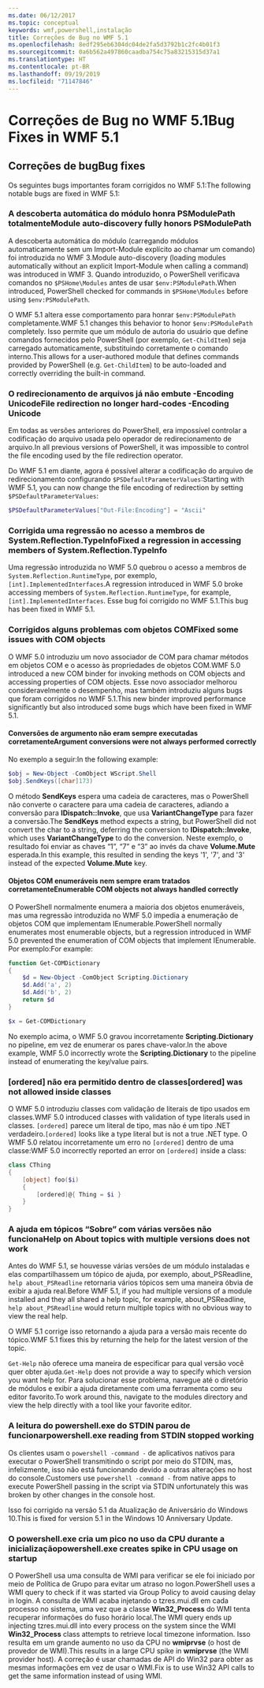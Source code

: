 ```yaml
---
ms.date: 06/12/2017
ms.topic: conceptual
keywords: wmf,powershell,instalação
title: Correções de Bug no WMF 5.1
ms.openlocfilehash: 8edf295eb6304dc04de2fa5d3792b1c2fc4b01f3
ms.sourcegitcommit: 0a6b562a497860caadba754c75a83215315d37a1
ms.translationtype: HT
ms.contentlocale: pt-BR
ms.lasthandoff: 09/19/2019
ms.locfileid: "71147846"
---
```

# <a name="bug-fixes-in-wmf-51"></a><span data-ttu-id="45b70-103">Correções de Bug no WMF 5.1</span><span class="sxs-lookup"><span data-stu-id="45b70-103">Bug Fixes in WMF 5.1</span></span>

## <a name="bug-fixes"></a><span data-ttu-id="45b70-104">Correções de bug</span><span class="sxs-lookup"><span data-stu-id="45b70-104">Bug fixes</span></span>

<span data-ttu-id="45b70-105">Os seguintes bugs importantes foram corrigidos no WMF 5.1:</span><span class="sxs-lookup"><span data-stu-id="45b70-105">The following notable bugs are fixed in WMF 5.1:</span></span>

### <a name="module-auto-discovery-fully-honors-psmodulepath"></a><span data-ttu-id="45b70-106">A descoberta automática do módulo honra PSModulePath totalmente</span><span class="sxs-lookup"><span data-stu-id="45b70-106">Module auto-discovery fully honors PSModulePath</span></span>

<span data-ttu-id="45b70-107">A descoberta automática do módulo (carregando módulos automaticamente sem um Import-Module explícito ao chamar um comando) foi introduzida no WMF 3.</span><span class="sxs-lookup"><span data-stu-id="45b70-107">Module auto-discovery (loading modules automatically without an explicit Import-Module when calling a command) was introduced in WMF 3.</span></span> <span data-ttu-id="45b70-108">Quando introduzido, o PowerShell verificava comandos no `$PSHome\Modules` antes de usar `$env:PSModulePath`.</span><span class="sxs-lookup"><span data-stu-id="45b70-108">When introduced, PowerShell checked for commands in `$PSHome\Modules` before using `$env:PSModulePath`.</span></span>

<span data-ttu-id="45b70-109">O WMF 5.1 altera esse comportamento para honrar `$env:PSModulePath` completamente.</span><span class="sxs-lookup"><span data-stu-id="45b70-109">WMF 5.1 changes this behavior to honor `$env:PSModulePath` completely.</span></span> <span data-ttu-id="45b70-110">Isso permite que um módulo de autoria do usuário que define comandos fornecidos pelo PowerShell (por exemplo, `Get-ChildItem`) seja carregado automaticamente, substituindo corretamente o comando interno.</span><span class="sxs-lookup"><span data-stu-id="45b70-110">This allows for a user-authored module that defines commands provided by PowerShell (e.g. `Get-ChildItem`) to be auto-loaded and correctly overriding the built-in command.</span></span>

### <a name="file-redirection-no-longer-hard-codes--encoding-unicode"></a><span data-ttu-id="45b70-111">O redirecionamento de arquivos já não embute -Encoding Unicode</span><span class="sxs-lookup"><span data-stu-id="45b70-111">File redirection no longer hard-codes -Encoding Unicode</span></span>

<span data-ttu-id="45b70-112">Em todas as versões anteriores do PowerShell, era impossível controlar a codificação do arquivo usada pelo operador de redirecionamento de arquivo.</span><span class="sxs-lookup"><span data-stu-id="45b70-112">In all previous versions of PowerShell, it was impossible to control the file encoding used by the file redirection operator.</span></span>

<span data-ttu-id="45b70-113">Do WMF 5.1 em diante, agora é possível alterar a codificação do arquivo de redirecionamento configurando `$PSDefaultParameterValues`:</span><span class="sxs-lookup"><span data-stu-id="45b70-113">Starting with WMF 5.1, you can now change the file encoding of redirection by setting `$PSDefaultParameterValues`:</span></span>

```powershell
$PSDefaultParameterValues["Out-File:Encoding"] = "Ascii"
```

### <a name="fixed-a-regression-in-accessing-members-of-systemreflectiontypeinfo"></a><span data-ttu-id="45b70-114">Corrigida uma regressão no acesso a membros de System.Reflection.TypeInfo</span><span class="sxs-lookup"><span data-stu-id="45b70-114">Fixed a regression in accessing members of System.Reflection.TypeInfo</span></span>

<span data-ttu-id="45b70-115">Uma regressão introduzida no WMF 5.0 quebrou o acesso a membros de `System.Reflection.RuntimeType`, por exemplo, `[int].ImplementedInterfaces`.</span><span class="sxs-lookup"><span data-stu-id="45b70-115">A regression introduced in WMF 5.0 broke accessing members of `System.Reflection.RuntimeType`, for example, `[int].ImplementedInterfaces`.</span></span> <span data-ttu-id="45b70-116">Esse bug foi corrigido no WMF 5.1.</span><span class="sxs-lookup"><span data-stu-id="45b70-116">This bug has been fixed in WMF 5.1.</span></span>

### <a name="fixed-some-issues-with-com-objects"></a><span data-ttu-id="45b70-117">Corrigidos alguns problemas com objetos COM</span><span class="sxs-lookup"><span data-stu-id="45b70-117">Fixed some issues with COM objects</span></span>

<span data-ttu-id="45b70-118">O WMF 5.0 introduziu um novo associador de COM para chamar métodos em objetos COM e o acesso às propriedades de objetos COM.</span><span class="sxs-lookup"><span data-stu-id="45b70-118">WMF 5.0 introduced a new COM binder for invoking methods on COM objects and accessing properties of COM objects.</span></span> <span data-ttu-id="45b70-119">Esse novo associador melhorou consideravelmente o desempenho, mas também introduziu alguns bugs que foram corrigidos no WMF 5.1.</span><span class="sxs-lookup"><span data-stu-id="45b70-119">This new binder improved performance significantly but also introduced some bugs which have been fixed in WMF 5.1.</span></span>

#### <a name="argument-conversions-were-not-always-performed-correctly"></a><span data-ttu-id="45b70-120">Conversões de argumento não eram sempre executadas corretamente</span><span class="sxs-lookup"><span data-stu-id="45b70-120">Argument conversions were not always performed correctly</span></span>

<span data-ttu-id="45b70-121">No exemplo a seguir:</span><span class="sxs-lookup"><span data-stu-id="45b70-121">In the following example:</span></span>

```powershell
$obj = New-Object -ComObject WScript.Shell
$obj.SendKeys([char]173)
```

<span data-ttu-id="45b70-122">O método **SendKeys** espera uma cadeia de caracteres, mas o PowerShell não converte o caractere para uma cadeia de caracteres, adiando a conversão para **IDispatch::Invoke**, que usa **VariantChangeType** para fazer a conversão.</span><span class="sxs-lookup"><span data-stu-id="45b70-122">The **SendKeys** method expects a string, but PowerShell did not convert the char to a string, deferring the conversion to **IDispatch::Invoke**, which uses **VariantChangeType** to do the conversion.</span></span> <span data-ttu-id="45b70-123">Neste exemplo, o resultado foi enviar as chaves “1”, “7” e “3” ao invés da chave **Volume.Mute** esperada.</span><span class="sxs-lookup"><span data-stu-id="45b70-123">In this example, this resulted in sending the keys '1', '7', and '3' instead of the expected **Volume.Mute** key.</span></span>

#### <a name="enumerable-com-objects-not-always-handled-correctly"></a><span data-ttu-id="45b70-124">Objetos COM enumeráveis nem sempre eram tratados corretamente</span><span class="sxs-lookup"><span data-stu-id="45b70-124">Enumerable COM objects not always handled correctly</span></span>

<span data-ttu-id="45b70-125">O PowerShell normalmente enumera a maioria dos objetos enumeráveis, mas uma regressão introduzida no WMF 5.0 impedia a enumeração de objetos COM que implementam IEnumerable.</span><span class="sxs-lookup"><span data-stu-id="45b70-125">PowerShell normally enumerates most enumerable objects, but a regression introduced in WMF 5.0 prevented the enumeration of COM objects that implement IEnumerable.</span></span> <span data-ttu-id="45b70-126">Por exemplo:</span><span class="sxs-lookup"><span data-stu-id="45b70-126">For example:</span></span>

```powershell
function Get-COMDictionary
{
    $d = New-Object -ComObject Scripting.Dictionary
    $d.Add('a', 2)
    $d.Add('b', 2)
    return $d
}

$x = Get-COMDictionary
```

<span data-ttu-id="45b70-127">No exemplo acima, o WMF 5.0 gravou incorretamente **Scripting.Dictionary** no pipeline, em vez de enumerar os pares chave-valor.</span><span class="sxs-lookup"><span data-stu-id="45b70-127">In the above example, WMF 5.0 incorrectly wrote the **Scripting.Dictionary** to the pipeline instead of enumerating the key/value pairs.</span></span>

### <a name="ordered-was-not-allowed-inside-classes"></a><span data-ttu-id="45b70-128">[ordered] não era permitido dentro de classes</span><span class="sxs-lookup"><span data-stu-id="45b70-128">[ordered] was not allowed inside classes</span></span>

<span data-ttu-id="45b70-129">O WMF 5.0 introduziu classes com validação de literais de tipo usados em classes.</span><span class="sxs-lookup"><span data-stu-id="45b70-129">WMF 5.0 introduced classes with validation of type literals used in classes.</span></span> <span data-ttu-id="45b70-130">`[ordered]` parece um literal de tipo, mas não é um tipo .NET verdadeiro.</span><span class="sxs-lookup"><span data-stu-id="45b70-130">`[ordered]` looks like a type literal but is not a true .NET type.</span></span> <span data-ttu-id="45b70-131">O WMF 5.0 relatou incorretamente um erro no `[ordered]` dentro de uma classe:</span><span class="sxs-lookup"><span data-stu-id="45b70-131">WMF 5.0 incorrectly reported an error on `[ordered]` inside a class:</span></span>

```powershell
class CThing
{
    [object] foo($i)
    {
        [ordered]@{ Thing = $i }
    }
}
```

### <a name="help-on-about-topics-with-multiple-versions-does-not-work"></a><span data-ttu-id="45b70-132">A ajuda em tópicos “Sobre” com várias versões não funciona</span><span class="sxs-lookup"><span data-stu-id="45b70-132">Help on About topics with multiple versions does not work</span></span>

<span data-ttu-id="45b70-133">Antes do WMF 5.1, se houvesse várias versões de um módulo instaladas e elas compartilhassem um tópico de ajuda, por exemplo, about_PSReadline, `help about_PSReadline` retornaria vários tópicos sem uma maneira óbvia de exibir a ajuda real.</span><span class="sxs-lookup"><span data-stu-id="45b70-133">Before WMF 5.1, if you had multiple versions of a module installed and they all shared a help topic, for example, about_PSReadline, `help about_PSReadline` would return multiple topics with no obvious way to view the real help.</span></span>

<span data-ttu-id="45b70-134">O WMF 5.1 corrige isso retornando a ajuda para a versão mais recente do tópico.</span><span class="sxs-lookup"><span data-stu-id="45b70-134">WMF 5.1 fixes this by returning the help for the latest version of the topic.</span></span>

<span data-ttu-id="45b70-135">`Get-Help` não oferece uma maneira de especificar para qual versão você quer obter ajuda.</span><span class="sxs-lookup"><span data-stu-id="45b70-135">`Get-Help` does not provide a way to specify which version you want help for.</span></span> <span data-ttu-id="45b70-136">Para solucionar esse problema, navegue até o diretório de módulos e exibir a ajuda diretamente com uma ferramenta como seu editor favorito.</span><span class="sxs-lookup"><span data-stu-id="45b70-136">To work around this, navigate to the modules directory and view the help directly with a tool like your favorite editor.</span></span>

### <a name="powershellexe-reading-from-stdin-stopped-working"></a><span data-ttu-id="45b70-137">A leitura do powershell.exe do STDIN parou de funcionar</span><span class="sxs-lookup"><span data-stu-id="45b70-137">powershell.exe reading from STDIN stopped working</span></span>

<span data-ttu-id="45b70-138">Os clientes usam o `powershell -command -` de aplicativos nativos para executar o PowerShell transmitindo o script por meio do STDIN, mas, infelizmente, isso não está funcionando devido a outras alterações no host do console.</span><span class="sxs-lookup"><span data-stu-id="45b70-138">Customers use `powershell -command -` from native apps to execute PowerShell passing in the script via STDIN unfortunately this was broken by other changes in the console host.</span></span>

<span data-ttu-id="45b70-139">Isso foi corrigido na versão 5.1 da Atualização de Aniversário do Windows 10.</span><span class="sxs-lookup"><span data-stu-id="45b70-139">This is fixed for version 5.1 in the Windows 10 Anniversary Update.</span></span>

### <a name="powershellexe-creates-spike-in-cpu-usage-on-startup"></a><span data-ttu-id="45b70-140">O powershell.exe cria um pico no uso da CPU durante a inicialização</span><span class="sxs-lookup"><span data-stu-id="45b70-140">powershell.exe creates spike in CPU usage on startup</span></span>

<span data-ttu-id="45b70-141">O PowerShell usa uma consulta de WMI para verificar se ele foi iniciado por meio de Política de Grupo para evitar um atraso no logon.</span><span class="sxs-lookup"><span data-stu-id="45b70-141">PowerShell uses a WMI query to check if it was started via Group Policy to avoid causing delay in login.</span></span> <span data-ttu-id="45b70-142">A consulta de WMI acaba injetando o tzres.mui.dll em cada processo no sistema, uma vez que a classe **Win32_Process** do WMI tenta recuperar informações do fuso horário local.</span><span class="sxs-lookup"><span data-stu-id="45b70-142">The WMI query ends up injecting tzres.mui.dll into every process on the system since the WMI **Win32_Process** class attempts to retrieve local timezone information.</span></span> <span data-ttu-id="45b70-143">Isso resulta em um grande aumento no uso da CPU no **wmiprvse** (o host de provedor de WMI).</span><span class="sxs-lookup"><span data-stu-id="45b70-143">This results in a large CPU spike in **wmiprvse** (the WMI provider host).</span></span> <span data-ttu-id="45b70-144">A correção é usar chamadas de API do Win32 para obter as mesmas informações em vez de usar o WMI.</span><span class="sxs-lookup"><span data-stu-id="45b70-144">Fix is to use Win32 API calls to get the same information instead of using WMI.</span></span>
